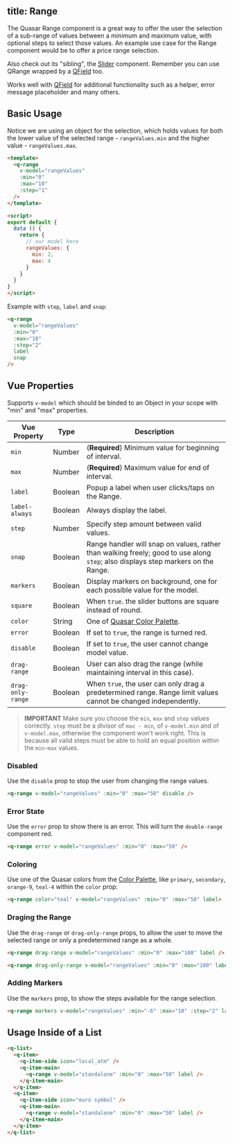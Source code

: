 title: Range
---
The Quasar Range component is a great way to offer the user the selection of a sub-range of values between a minimum and maximum value, with optional steps to select those values. An example use case for the Range component would be to offer a price range selection.
<input type="hidden" data-fullpage-demo="forms/range">

Also check out its "sibling", the [Slider](/components/slider.html) component.
Remember you can use QRange wrapped by a [QField](/components/field.html) too.

Works well with [QField](/components/field.html) for additional functionality such as a helper, error message placeholder and many others.

## Basic Usage
Notice we are using an object for the selection, which holds values for both the lower value of the selected range - `rangeValues.min` and the higher value - `rangeValues.max`.

``` html
<template>
  <q-range
    v-model="rangeValues"
    :min="0"
    :max="10"
    :step="1"
  />
</template>

<script>
export default {
  data () {
    return {
      // our model here
      rangeValues: {
        min: 2,
        max: 4
      }
    }
  }
}
</script>
```

Example with `step`, `label` and `snap`:
``` html
<q-range
  v-model="rangeValues"
  :min="0"
  :max="10"
  :step="2"
  label
  snap
/>
```

## Vue Properties
Supports `v-model` which should be binded to an Object in your scope with "min" and "max" properties.

| Vue Property | Type | Description |
| --- | --- | --- |
| `min` | Number | (**Required**) Minimum value for beginning of interval. |
| `max` | Number | (**Required**) Maximum value for end of interval. |
| `label` | Boolean | Popup a label when user clicks/taps on the Range. |
| `label-always` | Boolean | Always display the label. |
| `step` | Number | Specify step amount between valid values. |
| `snap` | Boolean | Range handler will snap on values, rather than walking freely; good to use along `step`; also displays step markers on the Range. |
| `markers` | Boolean | Display markers on background, one for each possible value for the model. |
| `square` | Boolean | When `true`. the slider buttons are square instead of round. |
| `color` | String | One of [Quasar Color Palette](/components/color-palette.html). |
| `error` | Boolean | If set to `true`, the range is turned red. |
| `disable` | Boolean | If set to `true`, the user cannot change model value. |
| `drag-range` | Boolean | User can also drag the range (while maintaining interval in this case). |
| `drag-only-range` | Boolean | When `true`, the user can only drag a predetermined range. Range limit values cannot be changed independently. |

> **IMPORTANT**
> Make sure you choose the `min`, `max` and `step` values correctly. `step` must be a divisor of `max - min`, of `v-model.min` and of `v-model.max`, otherwise the component won't work right. This is because all valid steps must be able to hold an equal position within the `min`-`max` values.

### Disabled
Use the `disable` prop to stop the user from changing the range values.
``` html
<q-range v-model="rangeValues" :min="0" :max="50" disable />
```

### Error State
Use the `error` prop to show there is an error. This will turn the `double-range` component red.
``` html
<q-range error v-model="rangeValues" :min="0" :max="50" />
```

### Coloring
Use one of the Quasar colors from the [Color Palette](/components/color-palette.html), like `primary`, `secondary`, `orange-9`, `teal-4` within the `color` prop:

``` html
<q-range color="teal" v-model="rangeValues" :min="0" :max="50" label>
```

### Draging the Range
Use the `drag-range` or `drag-only-range` props, to allow the user to move the selected range or only a predetermined range as a whole.

``` html
<q-range drag-range v-model="rangeValues" :min="0" :max="100" label />

<q-range drag-only-range v-model="rangeValues" :min="0" :max="100" label />
```  

### Adding Markers
Use the `markers` prop, to show the steps available for the range selection.
``` html
<q-range markers v-model="rangeValues" :min="-6" :max="10" :step="2" label snap  />
```

## Usage Inside of a List

``` html
<q-list>
  <q-item>
    <q-item-side icon="local_atm" />
    <q-item-main>
      <q-range v-model="standalone" :min="0" :max="50" label />
    </q-item-main>
  </q-item>
  <q-item>
    <q-item-side icon="euro symbol" />
    <q-item-main>
      <q-range v-model="standalone" :min="0" :max="50" label />
    </q-item-main>
  </q-item>
</q-list>
```
